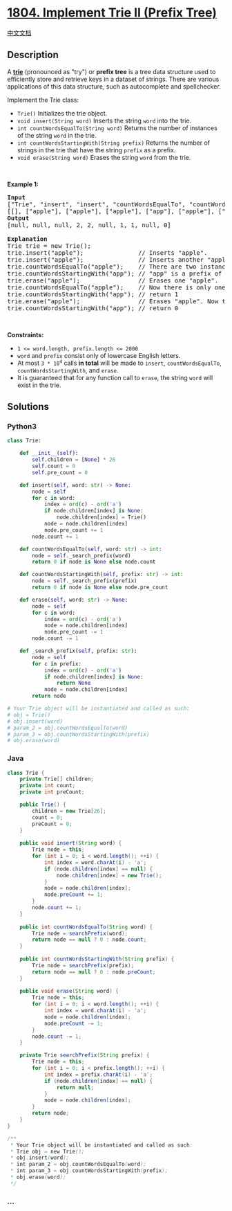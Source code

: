 # [1804. Implement Trie II (Prefix Tree)](https://leetcode.com/problems/implement-trie-ii-prefix-tree)

[中文文档](/solution/1800-1899/1804.Implement%20Trie%20II%20%28Prefix%20Tree%29/README.md)

## Description

<p>A <a href="https://en.wikipedia.org/wiki/Trie" target="_blank"><strong>trie</strong></a> (pronounced as &quot;try&quot;) or <strong>prefix tree</strong> is a tree data structure used to efficiently store and retrieve keys in a dataset of strings. There are various applications of this data structure, such as autocomplete and spellchecker.</p>

<p>Implement the Trie class:</p>

<ul>
	<li><code>Trie()</code> Initializes the trie object.</li>
	<li><code>void insert(String word)</code> Inserts the string <code>word</code> into the trie.</li>
	<li><code>int countWordsEqualTo(String word)</code> Returns the number of instances of the string <code>word</code> in the trie.</li>
	<li><code>int countWordsStartingWith(String prefix)</code> Returns the number of strings in the trie that have the string <code>prefix</code> as a prefix.</li>
	<li><code>void erase(String word)</code> Erases the string <code>word</code> from the trie.</li>
</ul>

<p>&nbsp;</p>
<p><strong>Example 1:</strong></p>

<pre>
<strong>Input</strong>
[&quot;Trie&quot;, &quot;insert&quot;, &quot;insert&quot;, &quot;countWordsEqualTo&quot;, &quot;countWordsStartingWith&quot;, &quot;erase&quot;, &quot;countWordsEqualTo&quot;, &quot;countWordsStartingWith&quot;, &quot;erase&quot;, &quot;countWordsStartingWith&quot;]
[[], [&quot;apple&quot;], [&quot;apple&quot;], [&quot;apple&quot;], [&quot;app&quot;], [&quot;apple&quot;], [&quot;apple&quot;], [&quot;app&quot;], [&quot;apple&quot;], [&quot;app&quot;]]
<strong>Output</strong>
[null, null, null, 2, 2, null, 1, 1, null, 0]

<strong>Explanation</strong>
Trie trie = new Trie();
trie.insert(&quot;apple&quot;);               // Inserts &quot;apple&quot;.
trie.insert(&quot;apple&quot;);               // Inserts another &quot;apple&quot;.
trie.countWordsEqualTo(&quot;apple&quot;);    // There are two instances of &quot;apple&quot; so return 2.
trie.countWordsStartingWith(&quot;app&quot;); // &quot;app&quot; is a prefix of &quot;apple&quot; so return 2.
trie.erase(&quot;apple&quot;);                // Erases one &quot;apple&quot;.
trie.countWordsEqualTo(&quot;apple&quot;);    // Now there is only one instance of &quot;apple&quot; so return 1.
trie.countWordsStartingWith(&quot;app&quot;); // return 1
trie.erase(&quot;apple&quot;);                // Erases &quot;apple&quot;. Now the trie is empty.
trie.countWordsStartingWith(&quot;app&quot;); // return 0
</pre>

<p>&nbsp;</p>
<p><strong>Constraints:</strong></p>

<ul>
	<li><code>1 &lt;= word.length, prefix.length &lt;= 2000</code></li>
	<li><code>word</code> and <code>prefix</code> consist only of lowercase English letters.</li>
	<li>At most <code>3 * 10<sup>4</sup></code> calls <strong>in total</strong> will be made to <code>insert</code>, <code>countWordsEqualTo</code>, <code>countWordsStartingWith</code>, and <code>erase</code>.</li>
	<li>It is guaranteed that for any function call to <code>erase</code>, the string <code>word</code> will exist in the trie.</li>
</ul>

## Solutions

<!-- tabs:start -->

### **Python3**

```python
class Trie:

    def __init__(self):
        self.children = [None] * 26
        self.count = 0
        self.pre_count = 0

    def insert(self, word: str) -> None:
        node = self
        for c in word:
            index = ord(c) - ord('a')
            if node.children[index] is None:
                node.children[index] = Trie()
            node = node.children[index]
            node.pre_count += 1
        node.count += 1

    def countWordsEqualTo(self, word: str) -> int:
        node = self._search_prefix(word)
        return 0 if node is None else node.count

    def countWordsStartingWith(self, prefix: str) -> int:
        node = self._search_prefix(prefix)
        return 0 if node is None else node.pre_count

    def erase(self, word: str) -> None:
        node = self
        for c in word:
            index = ord(c) - ord('a')
            node = node.children[index]
            node.pre_count -= 1
        node.count -= 1

    def _search_prefix(self, prefix: str):
        node = self
        for c in prefix:
            index = ord(c) - ord('a')
            if node.children[index] is None:
                return None
            node = node.children[index]
        return node

# Your Trie object will be instantiated and called as such:
# obj = Trie()
# obj.insert(word)
# param_2 = obj.countWordsEqualTo(word)
# param_3 = obj.countWordsStartingWith(prefix)
# obj.erase(word)
```

### **Java**

```java
class Trie {
    private Trie[] children;
    private int count;
    private int preCount;

    public Trie() {
        children = new Trie[26];
        count = 0;
        preCount = 0;
    }
    
    public void insert(String word) {
        Trie node = this;
        for (int i = 0; i < word.length(); ++i) {
            int index = word.charAt(i) - 'a';
            if (node.children[index] == null) {
                node.children[index] = new Trie();
            }
            node = node.children[index];
            node.preCount += 1;
        }
        node.count += 1;
    }
    
    public int countWordsEqualTo(String word) {
        Trie node = searchPrefix(word);
        return node == null ? 0 : node.count;
    }
    
    public int countWordsStartingWith(String prefix) {
        Trie node = searchPrefix(prefix);
        return node == null ? 0 : node.preCount;
    }
    
    public void erase(String word) {
        Trie node = this;
        for (int i = 0; i < word.length(); ++i) {
            int index = word.charAt(i) - 'a';
            node = node.children[index];
            node.preCount -= 1;
        }
        node.count -= 1;
    }

    private Trie searchPrefix(String prefix) {
        Trie node = this;
        for (int i = 0; i < prefix.length(); ++i) {
            int index = prefix.charAt(i) - 'a';
            if (node.children[index] == null) {
                return null;
            }
            node = node.children[index];
        }
        return node;
    }
}

/**
 * Your Trie object will be instantiated and called as such:
 * Trie obj = new Trie();
 * obj.insert(word);
 * int param_2 = obj.countWordsEqualTo(word);
 * int param_3 = obj.countWordsStartingWith(prefix);
 * obj.erase(word);
 */
```

### **...**

```

```

<!-- tabs:end -->
